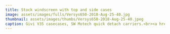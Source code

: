 ```yaml
---
title: Stock windscreen with top and side cases
image: assets/images/fulls/Versys650-2018-Aug-25-40.jpg
thumbnail: assets/images/thumbs/Versys650-2018-Aug-25-40.jpeg
caption: Givi V35 casecases, SW Motech quick detach carriers.<br><a href="https://fortnine.ca/en/givi-v47-monokey-top-case">1. Givi V47 top case</a><br><a href="https://fortnine.ca/en/givi-v35-monokey-side-cases-35-litres">2. Givi V35 side cases</a><br><a href="https://www.twistedthrottle.ca/sw-motech-alu-rack-toprack-kawasaki-versys-650-10-black-for-givi-trax-alu-box-krauser-topcases">3. SW Motech Rear Alu-rack</a><br><a href="https://www.twistedthrottle.ca/sw-motech-evo-quick-lock-sidecarrier-for-kawasaki-versys-650-07-15-black">4. SW Motech Detachable Side Case Carrier</a>  
---
```

